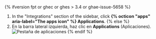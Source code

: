 {% ifversion fpt or ghec or ghes > 3.4 or ghae-issue-5658 %}
1. In the "Integrations" section of the sidebar, click **{% octicon "apps" aria-label="The apps icon" %} Applications**.
{% else %}
1. En la barra lateral izquierda, haz clic en **Applications** (Aplicaciones). ![Pestaña de aplicaciones](/assets/images/help/settings/settings-applications.png)
{% endif %}
